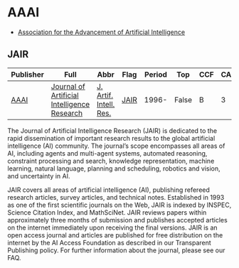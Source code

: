 # AAAI

- [Association for the Advancement of Artificial Intelligence](https://www.aaai.org/)

## JAIR

|Publisher|Full|Abbr|Flag|Period|Top|CCF|CAS|JCR|IF|Type|
|-        |-   |-   |-   |-     |-  |-  |-  |-  |- |-   |
|[AAAI](https://www.aaai.org/)|[Journal of Artificial Intelligence Research](https://www.jair.org/index.php/jair)|[J. Artif. Intell. Res.](https://www.jair.org/index.php/jair/about)|[JAIR](https://www.jair.org/index.php/jair/issue/archive)|1996-|False|B|3|Q2|4.5|Artificial Intelligence|

The Journal of Artificial Intelligence Research (JAIR) is dedicated to the rapid dissemination of important research results to the global artificial intelligence (AI) community. The journal’s scope encompasses all areas of AI, including agents and multi-agent systems, automated reasoning, constraint processing and search, knowledge representation, machine learning, natural language, planning and scheduling, robotics and vision, and uncertainty in AI.

JAIR covers all areas of artificial intelligence (AI), publishing refereed research articles, survey articles, and technical notes. Established in 1993 as one of the first scientific journals on the Web, JAIR is indexed by INSPEC, Science Citation Index, and MathSciNet. JAIR reviews papers within approximately three months of submission and publishes accepted articles on the internet immediately upon receiving the final versions. JAIR is an open access journal and articles are published for free distribution on the internet by the AI Access Foundation as described in our Transparent Publishing policy. For further information about the journal, please see our FAQ.

